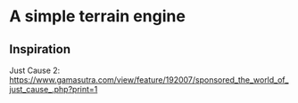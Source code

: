 # A simple terrain engine


## Inspiration

Just Cause 2:
https://www.gamasutra.com/view/feature/192007/sponsored_the_world_of_just_cause_.php?print=1